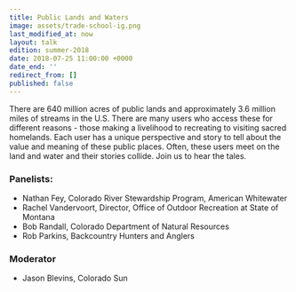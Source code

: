 ```yaml
---
title: Public Lands and Waters
image: assets/trade-school-ig.png
last_modified_at: now
layout: talk
edition: summer-2018
date: 2018-07-25 11:00:00 +0000
date_end: ''
redirect_from: []
published: false
---
```

There are 640 million acres of public lands and approximately 3.6 million miles of streams in the U.S. There are many users who access these for different reasons - those making a livelihood to recreating to visiting sacred homelands. Each user has a unique perspective and story to tell about the value and meaning of these public places. Often, these users meet on the land and water and their stories collide. Join us to hear the tales.

### Panelists:

* Nathan Fey, Colorado River Stewardship Program, American Whitewater
* Rachel Vandervoort, Director, Office of Outdoor Recreation at State of Montana
* Bob Randall, Colorado Department of Natural Resources
* Rob Parkins, Backcountry Hunters and Anglers

### Moderator

* Jason Blevins, Colorado Sun